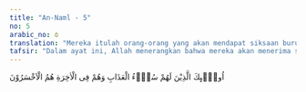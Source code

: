```yaml
---
title: "An-Naml - 5"
no: 5
arabic_no: ٥
translation: "Mereka itulah orang-orang yang akan mendapat siksaan buruk (di dunia) dan mereka di akhirat adalah orang-orang yang paling rugi."
tafsir: "Dalam ayat ini, Allah menerangkan bahwa mereka akan menerima siksa yang buruk di dunia dan di akhirat. Hal ini merupakan ancaman Allah terhadap orang-orang kafir yang tidak beriman dengan hari akhirat itu. Ayat ini juga merupakan peringatan bagi seluruh manusia.\n\nSiksa di dunia dapat terjadi dengan adanya bermacam-macam bencana alam seperti banjir, gempa bumi, peperangan yang membawa korban manusia dan harta benda, dan lain-lain. Siksaan dunia ini juga dapat berupa siksaan batin atau jiwa yang dialami secara perorangan, meskipun di antara mereka ada yang sudah memenuhi berbagai kebutuhan hidup dunianya, bahkan ada yang sudah lebih dari cukup. Namun demikian, hidupnya tidak bahagia dan selalu resah, jiwa mereka kosong, serta tidak punya tujuan hidup karena tidak percaya pada hari akhirat.\n\nDalam kehidupan hari akhirat nanti, mereka sangat merugi dan menjadi penghuni neraka selamanya. Masing-masing menerima balasan siksa yang setimpal sesuai dengan amal buruk mereka. Karena pedihnya siksaan tersebut, mereka lalu memohon keringanan dari malaikat penjaga neraka agar tidak disiksa meskipun hanya sehari. Hal ini disebutkan Allah dalam firman-Nya:\n\nDan orang-orang yang berada dalam neraka berkata kepada penjaga-penjaga neraka Jahanam, \"Mohonkanlah kepada Tuhanmu agar Dia meringankan azab atas kami sehari saja.\" (al-Mu'min/40: 49)."
---
```


اُولٰۤىِٕكَ الَّذِيْنَ لَهُمْ سُوْۤءُ الْعَذَابِ وَهُمْ فِى الْاٰخِرَةِ هُمُ الْاَخْسَرُوْنَ 
